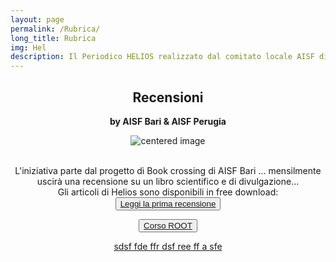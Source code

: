 ```yaml
---
layout: page
permalink: /Rubrica/
long_title: Rubrica
img: Hel
description: Il Periodico HELIOS realizzato dal comitato locale AISF di Perugia
---
```

<link rel="stylesheet" href="https://maxcdn.bootstrapcdn.com/font-awesome/4.7.0/css/font-awesome.min.css">
<center>
<center><h2><b>Recensioni </b></h2>
<h7><b>by AISF Bari & AISF Perugia </b></h7>
</center>

 <figure>
<center>
    <img src="/perugia/ImgSlideShow/BARI-PERUGIA.png" alt="centered image" style="max-width:76%"
    height="auto" width="auto" class="responsive" >
</center>
</figure>


<br>
L'iniziativa parte dal progetto di Book crossing di AISF Bari ...
mensilmente uscirà una recensione su un libro scientifico e di divulgazione...
<br>Gli articoli di Helios sono disponibili in free download:<br>

<center>
<button> <type="button"> <a href="/perugia/ROOT"> Leggi la prima recensione </button>
</center>


<button> <a href="/perugia/ROOT"> Corso ROOT</button>
<br>

sdsf fde ffr  dsf ree ff a sfe
